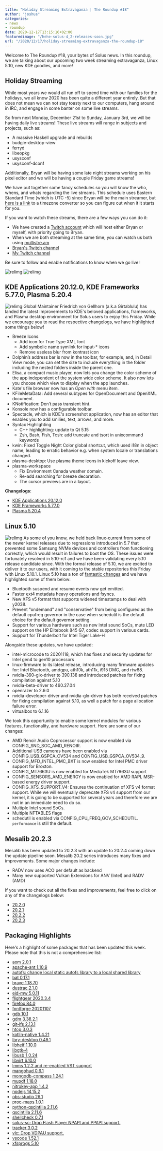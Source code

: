 ```yaml
---
title: "Holiday Streaming Extravaganza | The Roundup #18"
author: "joshua"
categories:
- news
- roundup
date: 2020-12-17T13:15:16+02:00
featuredimage: "/hehe-solus-4_2-releases-soon.jpg"
url: "/2020/12/17/holiday-streaming-extravaganza-the-roundup-18"
---
```


Welcome to The Roundup #18, your bytes of Solus news. In this roundup, we are talking about our upcoming two week streaming extravaganza, Linux 5.10, new KDE goodies, and more!

<!--more-->

## Holiday Streaming

While most years we would all run off to spend time with our families for the holidays, we all know 2020 has been quite a different year entirely. But that does not mean we can not stay toasty next to our computers, hang around in IRC, and engage in some banter on some live streams.

So from next Monday, December 21st to Sunday, January 3rd, we will be having daily live streams! These live streams will range in subjects and projects, such as:

- A massive Haskell upgrade and rebuilds
- budgie-desktop-view
- ferryd
- libeopkg
- usysconf
- usysconf-dconf

Additionally, Bryan will be having some late night streams working on his pixel editor and we will be having a couple Friday game streams!

We have put together some fancy schedules so you will know the who, whens, and whats regarding the live streams. This schedule uses Eastern Standard Time (which is UTC -5) since Bryan will be the main streamer, but [here is a link](https://www.timeanddate.com/worldclock/converter.html?iso=20201217T150000&p1=421) to a timezone converter so you can figure out when it it starts for you.

If you want to watch these streams, there are a few ways you can do it:

- We have created a [Twitch account](https://twitch.tv/getsolus) which will host either Bryan or myself, with priority going to Bryan.
- When we are both streaming at the same time, you can watch us both using [multistre.am](https://multistre.am/therealdatadrake/joshstrobl/layout3/)
- [Bryan's Twitch channel](https://twitch.tv/therealdatadrake)
- [My Twitch channel](https://twitch.tv/joshstrobl)

Be sure to follow and enable notifications to know when we go live!

![relimg](holiday-stream-week-1.jpg)
![relimg](holiday-stream-week-2.jpg)
## KDE Applications 20.12.0, KDE Frameworks 5.77.0, Plasma 5.20.4

![relimg](dolphin.jpg)
Global Maintainer Friedrich von Gellhorn (a.k.a Girtablulu) has landed the latest improvements to KDE's beloved applications, frameworks, and Plasma desktop environment for Solus users to enjoy this Friday. While we encourage you to read the respective changelogs, we have highlighted some things below!

- Breeze Icons
  - Add icon for True Type XML font
  - Add symbolic name symlink for input-* icons
  - Remove useless blur from kontrast icon
- Dolphin’s address bar is now in the toolbar, for example, and, in Detail View mode, you can set the size to include everything in the folder including the nested folders inside the parent one.
- Elisa, a compact music player, now lets you change the color scheme of the app independent of the system wide color scheme. It also now lets you choose which view to display when the app launches.
- Kate's file browser now has an *Open with* menu item.
- KFileMetaData: Add several subtypes for OpenDocument and OpenXML document.
- KNotification: Don’t pass transient hint.
- Konsole now has a configurable toolbar.
- Spectacle, which is KDE's screenshot application, now has an editor that enables you to add smilies, text, arrows, and more.
- Syntax Highlighting
  - C++ highlighting: update to Qt 5.15
  - Zsh, Bash, Fish, Tcsh: add truncate and tsort in unixcommand keywords
- kwin: Fixed Toggle Night Color global shortcut, which used i18n in object name, leading to erratic behavior e.g. when system locale or translations changed.
- plasma-desktop: Use plasma theme icons in kickoff leave view.
- plasma-workspace
  - Fix Environment Canada weather domain.
  - Re-add searching for breeze decoration.
  - The cursor previews are in a layout.

**Changelogs:**

- [KDE Applications 20.12.0](https://kde.org/announcements/releases/2020-12-apps-update/)
- [KDE Frameworks 5.77.0](https://kde.org/announcements/kde-frameworks-5.77.0/)
- [Plasma 5.20.4](https://kde.org/announcements/plasma-5.20.3-5.20.4-changelog/)

## Linux 5.10

![relimg](linux-5_10.jpg)
As some of you know, we held back linux-current from some of the newer kernel releases due to regressions introduced in 5.7 that prevented some Samsung NVMe devices and controllers from functioning correctly, which would result in failures to boot the OS. These issues were fortunately resolved in 5.10-rc1 and we have been validating every 5.10 release candidate since. With the formal release of 5.10, we are excited to deliver it to our users, with it coming to the stable repositories this Friday with Linux 5.10.1.  Linux 5.10 has a ton of [fantastic changes](https://kernelnewbies.org/Linux_5.10) and we have highlighted some of them below:

- Bluetooth suspend and resume events now get emitted.
- Faster ext4 metadata heavy operations and fsyncs.
- New XFS v5 format that supports widened timestamps to deal with y2038.
- Prevent "ondemand" and "conservative" from being configured as the default cpufreq governor in the case when schedutil is the default choice for the default governor setting.
- Support for various hardware such as new Intel sound SoCs, mute LED support on the HP Elitebook 845 G7, codec support in various cards.
- Support for Thunderbolt for Intel Tiger Lake-H

Alongside these updates, we have updated:

- intel-microcode to 20201118, which has fixes and security updates for Intel gen4 to gen10 processors
- linux-firmware to its latest release, introducing many firmware updates for: Intel Bluetooth, amdgpu, ath10k, ath11k, i915 DMC, and rtw88.
- nvidia-390-glx-driver to 390.138 and introduced patches for fixing compilation against 5.10
- nvidia-beta-driver to 460.27.04
- openrazer to 2.9.0
- nvidia-developer-driver and nvidia-glx-driver has both received patches for fixing compilation against 5.10, as well a patch for a page allocation failure error.
- virtualbox to 6.1.16

We took this opportunity to enable some kernel modules for various features, functionality, and hardware support. Here are some of our changes:

- AMD Renoir Audio Coprocessor support is now enabled via CONFIG_SND_SOC_AMD_RENOIR.
- Additional USB cameras have been enabled via CONFIG_USB_GSPCA_OV534 and CONFIG_USB_GSPCA_OV534_9.
- CONFIG_MFD_INTEL_PMC_BXT is now enabled for Intel PMC driver support for Broxton.
- CONFIG_MT7663U is now enabled for MediaTek MT7663U support
- CONFIG_SENSORS_AMD_ENERGY is now enabled for AMD RAPL MSR-based energy driver support.
- CONFIG_XFS_SUPPORT_V4: Ensures the continuation of XFS v4 format support. While we will eventually deprecate XFS v4 support from our kernel, it is going to be supported for several years and therefore we are not in an immediate need to do so.
- Multiple Intel sound SoCs.
- Multiple NFTABLES flags
- schedutil is enabled via CONFIG_CPU_FREQ_GOV_SCHEDUTIL. `performance` is still the default.

## Mesalib 20.2.3

Mesalib has been updated to 20.2.3 with an update to 20.2.4 coming down the update pipeline soon. Mesalib 20.2 series introduces many fixes and improvements. Some major changes include:

- RADV now uses ACO per default as backend
- Many new supported Vulkan Extensions for ANV (Intel) and RADV (AMD)

If you want to check out all the fixes and improvements, feel free to click on any of the changelogs below:

- [20.2.0](https://docs.mesa3d.org/relnotes/20.2.0.html)
- [20.2.1](https://docs.mesa3d.org/relnotes/20.2.1.html)
- [20.2.2](https://docs.mesa3d.org/relnotes/20.2.2.html)
- [20.2.3](https://docs.mesa3d.org/relnotes/20.2.3.html)

## Packaging Highlights

Here's a highlight of some packages that has been updated this week. Please note that this is not a comprehensive list:

- [aom 2.0.1](https://dev.getsol.us/R4629:0203889a00ba2481b32c9927ee387766d34e720b)
- [apache-ant 1.10.9](https://dev.getsol.us/R365:3b43798d782f7d58444b2276441ab714c8db2d2a)
- [autofs: change local static autofs library to a local shared library](https://dev.getsol.us/R407:8188fe55a631e5497e9340f735b9b277ed1a8ac1)
- [bat 0.17.1](https://dev.getsol.us/R4509:511d8f8f87f6f59b19d2032eb8a4473b2a7b690f)
- [brave 1.18.70](https://dev.getsol.us/R4107:fecd3cbde296ab5c88dc7f50686e7f03e3816f94)
- [dustrac 2.1.0](https://dev.getsol.us/R673:3d1ea042010bba5dab6cc843e85a0d3199344487)
- [eid-mw 5.0.11](https://dev.getsol.us/R684:8381fb7e52f24ec553269bbd57c452bf58ed22a8)
- [flightgear 2020.3.4](https://dev.getsol.us/R770:e5cfa8a7134450dda10ba435ad568ec45e27f6b1)
- [firefox 84.0](https://dev.getsol.us/R755:499f3df92d8e435fb65f70ff32ca50cae3584e54)
- [fontforge 20201107](https://dev.getsol.us/R804:f6d39601cbb500c9f33241c2795c5e9f7945320c)
- [gdb 10.1](https://dev.getsol.us/R878:c61757dd35165614d6e6262a9c81e25ece80a850)
- [gdm 3.38.2.1](https://dev.getsol.us/R881:51022519a41af9e3d674938613dac7e106f940d6)
- [git-lfs 2.13.1](https://dev.getsol.us/R914:e99ca8eb26ce6d76ababcb2ac39d3bc1c2cef384)
- [htop 3.0.3](https://dev.getsol.us/R1411:e9518891bfd4f12014c870bb0cbecaeadcf389b0)
- [kotlin-native 1.4.21](https://dev.getsol.us/R4853:c41af302ba6820827e5009ff2c79db43a3024082)
- [lbry-desktop 0.49.1](https://dev.getsol.us/R5046:89a70c0aa8aed9af19a241050fc7cece10415a45)
- [libheif 1.10.0](https://dev.getsol.us/R4395:945c95a6f367d55cfd2a32d43a6ef0ac7721ac8b)
- [libgtk-4](https://dev.getsol.us/R5107:5ac58944a68d47a2038ec675e5d4134f0fb77342)
- [libusb 1.0.24](https://dev.getsol.us/R1880:9077ac037f92e462c5b2f4c1a4942033331426fc)
- [libvirt 6.10.0](https://dev.getsol.us/R1891:afdb801a2f2b957a0d79925af49f2dfc6531b5c6)
- [lmms 1.2.2 and re-enabled VST support](https://dev.getsol.us/R1974:2552af053ea67ca1ddbb2a95bfe24aa624f2c7ed)
- [mangohud 0.6.1](https://dev.getsol.us/R5038:f13bb46ab75d0bdbf593fc500d6dfa5bb7a3a8aa)
- [mongodb-compass 1.24.1](https://dev.getsol.us/R4994:a7928f896c99f835b56ea07a3c83a865ee14188a)
- [mupdf 1.18.0](https://dev.getsol.us/R4906:b4c450ded2a12ac58815d1f1ac09f22eb9c47f99)
- [nitrokey-app 1.4.2](https://dev.getsol.us/R4518:fc317482f5cbeac7efb48409ad9169439fc1d672)
- [nodejs 14.15.2](https://dev.getsol.us/R2177:5076cf171056d764497372c0573d9bcc4c8b6706)
- [obs-studio 26.1](https://dev.getsol.us/R2214:2883f9d727a49a417e24837b1c256fdcf1480ded)
- [proc-maps 1.0.1](https://dev.getsol.us/R4393:b870874a36f820ae6a6744cbdc5944a2a51b8915)
- [python-qscintilla 2.11.6](https://dev.getsol.us/R2677:d10019d6d182374a0eea1b3d1d88d5ec76903b88)
- [qscintilla 2.11.6](https://dev.getsol.us/R2734:2dfc777dca1ecb21ef231d528477f4dbf98287ee)
- [shellcheck 0.7.1](https://dev.getsol.us/R2897:3ce8fb97d72c813feecc103d7806a921e70d4af5)
- [solus-sc: Drop Flash Player NPAPI and PPAPI support.](https://dev.getsol.us/R2930:e8dd5a1c835b4f0bf47a046e02c2ce2ac9632bc1)
- [tracker 3.0.2](https://dev.getsol.us/R3058:e9576a20683558ad0d413590aa543b4e5b74ca08)
- [vlc: Drop VDPAU support.](https://dev.getsol.us/R3140:99d8cc7ddccd33ed4b0594b7f62b2a30121ce54a)
- [vscode 1.52.1](https://dev.getsol.us/R3148:b26bb3f6b170eb201d880c6c10d5333233188f16)
- [xfsprogs 5.10](https://dev.getsol.us/R3230:012cd61b159d27397bee66b01718ed18bd56c458)